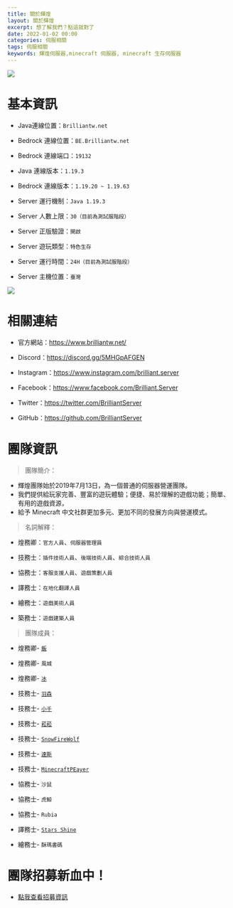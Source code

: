 ```yaml
---
title: 關於輝煌
layout: 關於輝煌
excerpt: 想了解我們？點這就對了
date: 2022-01-02 00:00
categories: 伺服相關 
tags: 伺服相關
keywords: 輝煌伺服器,minecraft 伺服器, minecraft 生存伺服器
---
```


![](https://media.discordapp.net/attachments/596718421966716928/971190210928992267/AddText_05-04-06.36.35.png)

# 基本資訊

- Java連線位置：` Brilliantw.net `

- Bedrock 連線位置：` BE.Brilliantw.net `

- Bedrock 連線端口：` 19132 `

- Java 連線版本：` 1.19.3 `

- Bedrock 連線版本：` 1.19.20 ~ 1.19.63  `

- Server 運行機制：` Java 1.19.3 `

- Server 人數上限：` 30（目前為測試服階段） `

- Server 正版驗證：` 開啟 `

- Server 遊玩類型：` 特色生存 `

- Server 運行時間：` 24H（目前為測試服階段） `

- Server 主機位置：` 臺灣 `

<a href="https://www.mc-list.xyz/843/info" target="_blank"><img src="https://www.mc-list.xyz/banner/1-843.png" border="0"></a>

# 相關連結

- 官方網站：https://www.brilliantw.net/

- Discord：https://discord.gg/5MHGpAFGEN

- Instagram：https://www.instagram.com/brilliant.server

- Facebook：https://www.facebook.com/Brilliant.Server

- Twitter：https://twitter.com/BrilliantServer

- GitHub：https://github.com/BrilliantServer

# 團隊資訊

> 團隊簡介：

- 輝煌團隊始於2019年7月13日，為一個普通的伺服器營運團隊。
- 我們提供給玩家完善、豐富的遊玩體驗；便捷、易於理解的遊戲功能；簡單、有用的遊戲資源，
- 給予 Minecraft 中文社群更加多元、更加不同的發展方向與營運模式。

> 名詞解釋：

- 煌務卿：` 官方人員 `、` 伺服器管理員 `

- 技務士：` 插件技術人員 `、` 後端技術人員 `、` 綜合技術人員 `

- 協務士：` 客服支援人員 `、` 遊戲策劃人員 `

- 譯務士：` 在地化翻譯人員 `

- 繪務士：` 遊戲美術人員 `

- 築務士：` 遊戲建築人員 `


> 團隊成員：

- 煌務卿- [` 飯 `](https://github.com/RICE0707)

- 煌務卿- ` 風城 `

- 煌務卿- [` 冰 `](https://github.com/YTiceice)

- 技務士- [` 羽森 `](https://github.com/NCT-skyouo)

- 技務士- [` 小千 `](https://github.com/rDruTNT)

- 技務士- [` 菘菘 `](https://github.com/SiongSng)

- 技務士- [` SnowFireWolf `](https://github.com/SnowFireWolf)

- 技務士- [` 達斯 `](https://github.com/DasCrystal)

- 技務士- [` MinecraftPEayer `](https://github.com/MinecraftPEayer)

- 協務士- ` 沙鼠 `

- 協務士- ` 虎鯨 `

- 協務士- ` Rubia `

- 譯務士- [` Stars Shine `](https://github.com/StarsShine11904)

- 繪務士- ` 酥瑪書碼 `


# 團隊招募新血中！
- <a href="https://www.brilliantw.net/成員招募">點我查看招募資訊</a>
